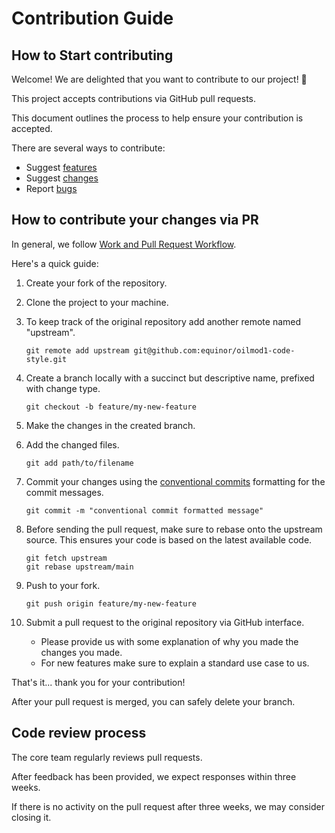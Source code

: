 # Contribution Guide

## How to Start contributing

Welcome! We are delighted that you want to contribute to our project! 💖

This project accepts contributions via GitHub pull requests.

This document outlines the process to help ensure your contribution is accepted.

There are several ways to contribute:

* Suggest [features](https://github.com/equinor/oilmod1-code-style/issues/new?assignees=&labels=type%3A+%3Abulb%3A+feature+request&template=feature-request.md&title=)
* Suggest [changes](https://github.com/equinor/oilmod1-code-style/issues/new?assignees=&labels=type%3A+%3Awrench%3A+maintenance&template=code-maintenance.md&title=)
* Report [bugs](https://github.com/equinor/oilmod1-code-style/issues/new?assignees=&labels=type%3A+%3Abug+bug&template=bug-report.md&title=)

## How to contribute your changes via PR

In general, we follow [Work and Pull Request Workflow](https://github.com/susam/gitpr).

Here's a quick guide:

1. Create your fork of the repository.
1. Clone the project to your machine.
1. To keep track of the original repository add another remote named "upstream".

    ```shell
    git remote add upstream git@github.com:equinor/oilmod1-code-style.git
    ```

1. Create a branch locally with a succinct but descriptive name, prefixed with change type.

    ```shell
    git checkout -b feature/my-new-feature
    ```

1. Make the changes in the created branch.
1. Add the changed files.

    ```shell
    git add path/to/filename
    ```

1. Commit your changes using the [conventional commits](https://www.conventionalcommits.org/en/v1.0.0/) formatting for the commit messages.

    ```shell
    git commit -m "conventional commit formatted message"
    ```

1. Before sending the pull request, make sure to rebase onto the upstream source. This ensures your code is based on the latest available code.

    ```shell
    git fetch upstream
    git rebase upstream/main
    ```

1. Push to your fork.

    ```shell
    git push origin feature/my-new-feature
    ```

1. Submit a pull request to the original repository via GitHub interface.  
    * Please provide us with some explanation of why you made the changes you made.  
    * For new features make sure to explain a standard use case to us.

That's it... thank you for your contribution!

After your pull request is merged, you can safely delete your branch.

## Code review process

The core team regularly reviews pull requests.

After feedback has been provided, we expect responses within three weeks.

If there is no activity on the pull request after three weeks, we may consider closing it.
